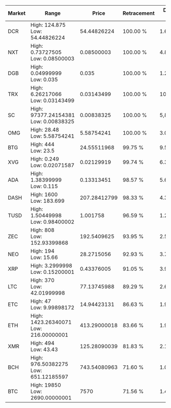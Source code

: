 | Market | Range | Price| Retracement | Doubles to 50% |
| --- | --- | --- | --- | --- |
| DCR | High: 124.875<br />Low: 54.44826224 | 54.44826224 | 100.00 % | 1.65 |
| NXT | High: 0.73727505<br />Low: 0.08500003 | 0.08500003 | 100.00 % | 4.84 |
| DGB | High: 0.04999999<br />Low: 0.035 | 0.035 | 100.00 % | 1.21 |
| TRX | High: 6.26217066<br />Low: 0.03143499 | 0.03143499 | 100.00 % | 100.11 |
| SC | High: 97377.24154381<br />Low: 0.00838325 | 0.00838325 | 100.00 % | 5,807,846.00 |
| OMG | High: 28.48<br />Low: 5.58754241 | 5.58754241 | 100.00 % | 3.05 |
| BTG | High: 444<br />Low: 23.5 | 24.55511968 | 99.75 % | 9.52 |
| XVG | High: 0.249<br />Low: 0.02071587 | 0.02129919 | 99.74 % | 6.33 |
| ADA | High: 1.38399999<br />Low: 0.115 | 0.13313451 | 98.57 % | 5.63 |
| DASH | High: 1600<br />Low: 183.699 | 207.28412799 | 98.33 % | 4.30 |
| TUSD | High: 1.50449998<br />Low: 0.98400002 | 1.001758 | 96.59 % | 1.24 |
| ZEC | High: 808<br />Low: 152.93399868 | 192.5409625 | 93.95 % | 2.50 |
| NEO | High: 194<br />Low: 15.66 | 28.2715056 | 92.93 % | 3.71 |
| XRP | High: 3.2999998<br />Low: 0.15200001 | 0.43376005 | 91.05 % | 3.98 |
| LTC | High: 370<br />Low: 42.01999998 | 77.13745988 | 89.29 % | 2.67 |
| ETC | High: 47<br />Low: 9.99898172 | 14.94423131 | 86.63 % | 1.91 |
| ETH | High: 1423.26340071<br />Low: 216.00000001 | 413.29000018 | 83.66 % | 1.98 |
| XMR | High: 494<br />Low: 43.43 | 125.28090039 | 81.83 % | 2.14 |
| BCH | High: 976.50382275<br />Low: 651.12185597 | 743.54080963 | 71.60 % | 1.09 |
| BTC | High: 19850<br />Low: 2690.00000001 | 7570 | 71.56 % | 1.49 |
